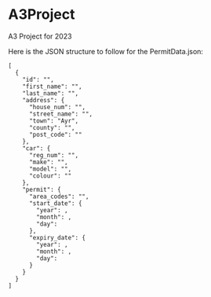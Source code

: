 # A3Project
A3 Project for 2023

Here is the JSON structure to follow for the PermitData.json:

```
[
  {
    "id": "",
    "first_name": "",
    "last_name": "",
    "address": {
      "house_num": "",
      "street_name": "",
      "town": "Ayr",
      "county": "",
      "post_code": ""
    },
    "car": {
      "reg_num": "",
      "make": "",
      "model": "",
      "colour": ""
    },
    "permit": {
      "area_codes": "",
      "start_date": {
        "year": ,
        "month": ,
        "day": 
      },
      "expiry_date": {
        "year": ,
        "month": ,
        "day": 
      }
    }
  }
]
```
